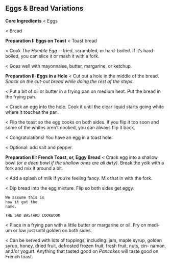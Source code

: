 ## Eggs & Bread Variations

**Core Ingredients**
< Eggs

< Bread

**Preparation I: Eggs on Toast**
< Toast bread

< Cook _The Humble Egg_ —fried, scrambled, or hard-boiled. If it’s hard-boiled,
you can slice it or mash it with a fork.

< Goes well with mayonnaise, butter, margarine, or ketchup.

**Preparation II: Eggs in a Hole**
< Cut out a hole in the middle of the bread. _Snack on the cut-out bread while
doing the rest of the steps._

< Put a bit of oil or butter in a frying pan on medium heat. Put the bread in
the frying pan.

< Crack an egg into the hole. Cook it until the clear liquid starts going
white where it touches the pan.

< Flip the toast so the egg cooks on both sides. If you flip
it too soon and some of the whites aren’t cooked, you
can always flip it back.

< Congratulations! You have an egg in a toast hole.

< Optional: add salt and pepper.

**Preparation III: French Toast, or, Eggy Bread**
< Crack egg into a shallow bowl _(or a deep bowl if the shallow ones are all dirty)_.
Break the yolk with a fork and mix it around a bit.

< Add a splash of milk if you’re feeling fancy. Mix that in with the fork.

< Dip bread into the egg mixture. Flip so both sides get eggy.

```
We assume this is
how it got the
name.
```

```
THE SAD BASTARD COOKBOOK
```
< Place in a frying pan with a little butter or margarine or oil. Fry on medi-
um or low just until golden on both sides.

< Can be served with lots of toppings, including: jam, maple syrup, golden
syrup, honey, dried fruit, defrosted frozen fruit, fresh fruit, nuts, cin-
namon, and/or yogurt. Anything that tasted good on _Pancakes_ will taste
good on French toast.